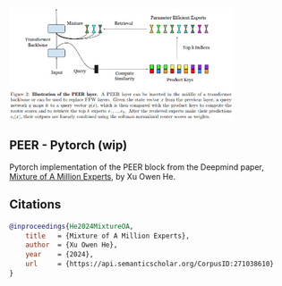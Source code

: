 <img src="./peer.png" width="400px"></img>

## PEER - Pytorch (wip)

Pytorch implementation of the PEER block from the Deepmind paper, <a href="https://arxiv.org/abs/2407.04153">Mixture of A Million Experts</a>, by Xu Owen He.

## Citations

```bibtex
@inproceedings{He2024MixtureOA,
    title   = {Mixture of A Million Experts},
    author  = {Xu Owen He},
    year    = {2024},
    url     = {https://api.semanticscholar.org/CorpusID:271038610}
}
```
